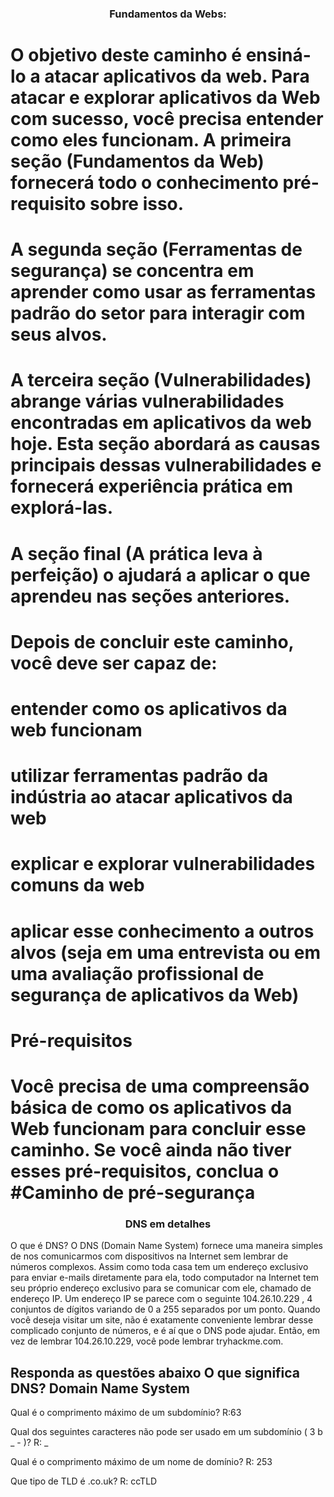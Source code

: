 <h3><p align="center">Fundamentos da Webs:</p></h3> 

# O objetivo deste caminho é ensiná-lo a atacar aplicativos da web. Para atacar e explorar aplicativos da Web com sucesso, você precisa entender como eles funcionam. A primeira seção (Fundamentos da Web) fornecerá todo o conhecimento pré-requisito sobre isso. 

# A segunda seção (Ferramentas de segurança) se concentra em aprender como usar as ferramentas padrão do setor para interagir com seus alvos. 

# A terceira seção (Vulnerabilidades) abrange várias vulnerabilidades encontradas em aplicativos da web hoje. Esta seção abordará as causas principais dessas vulnerabilidades e fornecerá experiência prática em explorá-las.

# A seção final (A prática leva à perfeição) o ajudará a aplicar o que aprendeu nas seções anteriores.

# Depois de concluir este caminho, você deve ser capaz de:


# entender como os aplicativos da web funcionam
 # utilizar ferramentas padrão da indústria ao atacar aplicativos da web
# explicar e explorar vulnerabilidades comuns da web
# aplicar esse conhecimento a outros alvos (seja em uma entrevista ou em uma avaliação profissional de segurança de aplicativos da Web)
# Pré-requisitos
# Você precisa de uma compreensão básica de como os aplicativos da Web funcionam para concluir esse caminho. Se você ainda não tiver esses pré-requisitos, conclua o #Caminho de pré-segurança

<h3><p align="center"> DNS em detalhes </p></h3>


O que é DNS?
O DNS (Domain Name System) fornece uma maneira simples de nos comunicarmos com dispositivos na Internet sem lembrar de números complexos. Assim como toda casa tem um endereço exclusivo para enviar e-mails diretamente para ela, todo computador na Internet tem seu próprio endereço exclusivo para se comunicar com ele, chamado de endereço IP. Um endereço IP se parece com o seguinte 104.26.10.229 , 4 conjuntos de dígitos variando de 0 a 255 separados por um ponto. Quando você deseja visitar um site, não é exatamente conveniente lembrar desse complicado conjunto de números, e é aí que o DNS pode ajudar. Então, em vez de lembrar 104.26.10.229, você pode lembrar tryhackme.com.



Responda as questões abaixo
O que significa DNS?
Domain Name System
-----------------------
Qual é o comprimento máximo de um subdomínio?
R:63

Qual dos seguintes caracteres não pode ser usado em um subdomínio ( 3 b _ - )?
R: _

Qual é o comprimento máximo de um nome de domínio?
R: 253

Que tipo de TLD é .co.uk?
R: ccTLD


